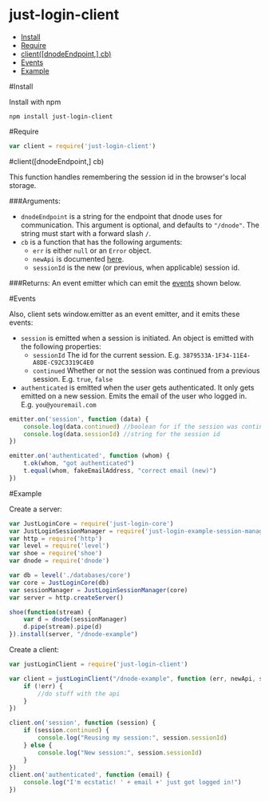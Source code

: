 just-login-client
=================

- [Install](#install)
- [Require](#require)
- [client([dnodeEndpoint,] cb)](#clientdnodeendpoint-cb)
- [Events](#events)
- [Example](#example)

#Install

Install with npm

	npm install just-login-client

#Require

```js
var client = require('just-login-client')
```

#client([dnodeEndpoint,] cb)

This function handles remembering the session id in the browser's local storage.

###Arguments:

- `dnodeEndpoint` is a string for the endpoint that dnode uses for communication. This argument is optional, and defaults to `"/dnode"`. The string must start with a forward slash `/`.
- `cb` is a function that has the following arguments:
	- `err` is either `null` or an `Error` object.
	- `newApi` is documented [here](https://github.com/ArtskydJ/just-login-server-api#api-methods).
	- `sessionId` is the new (or previous, when applicable) session id.

###Returns:
An event emitter which can emit the [events](#events) shown below.

#Events

Also, client sets window.emitter as an event emitter, and it emits these events:

- `session` is emitted when a session is initiated. An object is emitted with the following properties:
	- `sessionId` The id for the current session. E.g. `3879533A-1F34-11E4-A8DE-C92C3319C4E0`
	- `continued` Whether or not the session was continued from a previous session. E.g. `true`, `false`
- `authenticated` is emitted when the user gets authenticated. It only gets emitted on a new session. Emits the email of the user who logged in. E.g. `you@youremail.com`

```js
emitter.on('session', function (data) {
	console.log(data.continued) //boolean for if the session was continued or newly created
	console.log(data.sessionId) //string for the session id
})

emitter.on('authenticated', function (whom) {
	t.ok(whom, "got authenticated")
	t.equal(whom, fakeEmailAddress, "correct email (new)")
})
```

#Example

Create a server:

```js
var JustLoginCore = require('just-login-core')
var JustLoginSessionManager = require('just-login-example-session-manager')
var http = require('http')
var level = require('level')
var shoe = require('shoe')
var dnode = require('dnode')

var db = level('./databases/core')
var core = JustLoginCore(db)
var sessionManager = JustLoginSessionManager(core)
var server = http.createServer()

shoe(function(stream) {
	var d = dnode(sessionManager)
	d.pipe(stream).pipe(d)
}).install(server, "/dnode-example")
```

Create a client:

```js
var justLoginClient = require('just-login-client')

var client = justLoginClient("/dnode-example", function (err, newApi, sessionId) {
	if (!err) {
		//do stuff with the api
	}
})

client.on('session', function (session) {
	if (session.continued) {
		console.log("Reusing my session:", session.sessionId)
	} else {
		console.log("New session:", session.sessionId)
	}
})
client.on('authenticated', function (email) {
	console.log("I'm ecstatic! ' + email +' just got logged in!")
})
```
